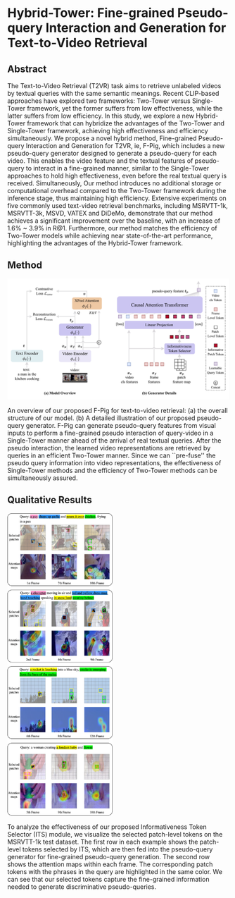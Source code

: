 # Hybrid-Tower: Fine-grained Pseudo-query Interaction and Generation for Text-to-Video Retrieval

## Abstract


The Text-to-Video Retrieval (T2VR) task aims to retrieve unlabeled videos by textual queries with the same semantic meanings. Recent CLIP-based approaches have explored two frameworks: Two-Tower versus Single-Tower framework, yet the former suffers from low effectiveness, while the latter suffers from low efficiency. In this study, we explore a new Hybrid-Tower framework that can hybridize the advantages of the Two-Tower and Single-Tower framework, achieving high effectiveness and efficiency simultaneously. We propose a novel hybrid method, Fine-grained Pseudo-query Interaction and Generation for T2VR, ie, F-Pig, which includes a new pseudo-query generator designed to generate a pseudo-query for each video. This enables the video feature and the textual features of pseudo-query to interact in a fine-grained manner, similar to the Single-Tower approaches to hold high effectiveness, even before the real textual query is received. Simultaneously, Our method introduces no additional storage or computational overhead compared to the Two-Tower framework during the inference stage, thus maintaining high efficiency. Extensive experiments on five commonly used text-video retrieval benchmarks, including MSRVTT-1k, MSRVTT-3k, MSVD, VATEX and DiDeMo, demonstrate that our method achieves a significant improvement over the baseline, with an increase of 1.6% \~ 3.9% in R@1. Furthermore, our method matches the efficiency of Two-Tower models while achieving near state-of-the-art performance, highlighting the advantages of the Hybrid-Tower framework.

## Method

<img src="./images/fk-framework-fat.drawio.jpg" alt="Method
Diagram" style="zoom:67%;" />



An overview of our proposed F-Pig for text-to-video retrieval: (a) the overall structure of our model. (b) A detailed illustration of our proposed pseudo-query generator. F-Pig can generate pseudo-query features from visual inputs to perform a fine-grained pseudo interaction of query-video in a Single-Tower manner ahead of the arrival of real textual queries. After the pseudo interaction, the learned video representations are retrieved by queries in an efficient Two-Tower manner. Since we can \`\`pre-fuse\'\' the pseudo query information into video representations, the effectiveness of Single-Tower methods and the efficiency of Two-Tower methods can be simultaneously assured.

## Qualitative Results

<img src="./images/fk-vis.jpg" alt="Qualitative
Results" style="zoom:67%;" />


To analyze the effectiveness of our proposed Informativeness Token Selector (ITS) module, we visualize the selected patch-level tokens on the MSRVTT-1k test dataset. The first row in each example shows the patch-level tokens selected by ITS, which are then fed into the pseudo-query generator for fine-grained pseudo-query generation. The second row shows the attention maps within each frame. The corresponding patch tokens with the phrases in the query are highlighted in the same color. We can see that our selected tokens capture the fine-grained information needed to generate discriminative pseudo-queries.
